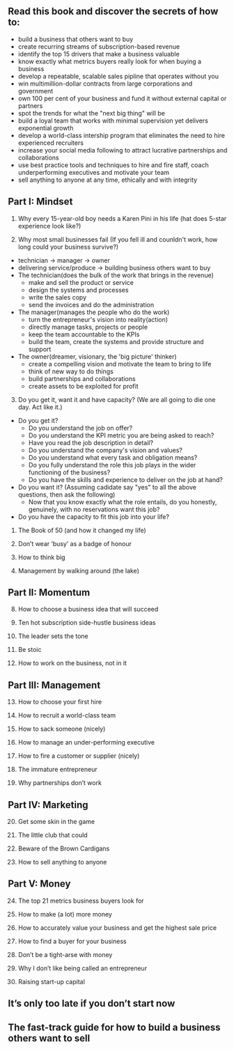 ## Read this book and discover the secrets of how to:
- build a business that others want to buy
- create recurring streams of subscription-based revenue
- identify the top 15 drivers that make a business valuable
- know exactly what metrics buyers really look for when buying a business
- develop a repeatable, scalable sales pipline that operates without you
- win multimillion-dollar contracts from large corporations and government
- own 100 per cent of your business and fund it without external capital or partners
- spot the trends for what the "next big thing" will be
- build a loyal team that works with minimal supervision yet delivers exponential growth
- develop a world-class intership program that eliminates the need to hire experienced recruiters
- increase your social media following to attract lucrative partnerships and collaborations
- use best practice tools and techniques to hire and fire staff, coach underperforming executives and motivate your team
- sell anything to anyone at any time, ethically and with integrity

## Part I: Mindset
1. Why every 15-year-old boy needs a Karen Pini in his life (hat does 5-star experience look like?)

2. Why most small businesses fail (If you fell ill and counldn't work, how long could your business survive?) 
- technician -> manager -> owner
- delivering service/produce -> building business others want to buy
- The technician(does the bulk of the work that brings in the revenue)
  - make and sell the product or service
  - design the systems and processes
  - write the sales copy
  - send the invoices and do the administration
- The manager(manages the people who do the work)
  - turn the entrepreneur's vision into reality(action)
  - directly manage tasks, projects or people
  - keep the team accountable to the KPIs
  - build the team, create the systems and provide structure and support
- The owner(dreamer, visionary, the 'big picture' thinker)
  - create a compelling vision and motivate the team to bring to life
  - think of new way to do things
  - build partnerships and collaborations
  - create assets to be exploited for profit

3. Do you get it, want it and have capacity? (We are all going to die one day. Act like it.)
- Do you get it?
  - Do you understand the job on offer?
  - Do you understand the KPI metric you are being asked to reach?
  - Have you read the job description in detail?
  - Do you understand the company's vision and values?
  - Do you understand what every task and obligation means?
  - Do you fully understand the role this job plays in the wider functioning of the business?
  - Do you have the skills and experience to deliver on the job at hand?
- Do you want it? (Assuming cadidate say "yes" to all the above questions, then ask the following)
  - Now that you know exactly what the role entails, do you honestly, genuinely, with no reservations want this job?
- Do you have the capacity to fit this job into your life?

1. The Book of 50 (and how it changed my life)

2. Don’t wear ‘busy’ as a badge of honour

3. How to think big

4. Management by walking around (the lake)

## Part II: Momentum

8. How to choose a business idea that will succeed

9. Ten hot subscription side-hustle business ideas

10. The leader sets the tone

11. Be stoic

12. How to work on the business, not in it

## Part III: Management

13. How to choose your first hire

14. How to recruit a world-class team

15. How to sack someone (nicely)

16. How to manage an under-performing executive

17. How to fire a customer or supplier (nicely)

18. The immature entrepreneur

19. Why partnerships don’t work

## Part IV: Marketing

20. Get some skin in the game

21. The little club that could

22. Beware of the Brown Cardigans

23. How to sell anything to anyone

## Part V: Money

24. The top 21 metrics business buyers look for

25. How to make (a lot) more money

26. How to accurately value your business and get the highest sale price

27. How to find a buyer for your business

28. Don’t be a tight-arse with money

29. Why I don’t like being called an entrepreneur

30. Raising start-up capital

## It’s only too late if you don’t start now

## The fast-track guide for how to build a business others want to sell